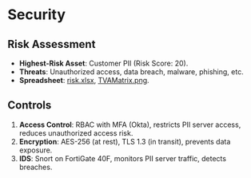# Security
## Risk Assessment
- **Highest-Risk Asset**: Customer PII (Risk Score: 20).
- **Threats**: Unauthorized access, data breach, malware, phishing, etc.
- **Spreadsheet**: [risk.xlsx](risk.xlsx), [TVAMatrix.png](TVAMatrix.png).

## Controls
1. **Access Control**: RBAC with MFA (Okta), restricts PII server access, reduces unauthorized access risk.
2. **Encryption**: AES-256 (at rest), TLS 1.3 (in transit), prevents data exposure.
3. **IDS**: Snort on FortiGate 40F, monitors PII server traffic, detects breaches.

